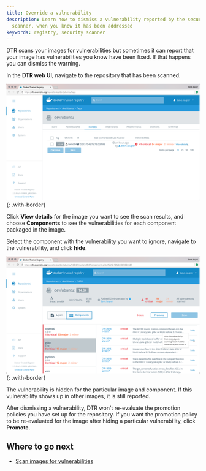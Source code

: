 ```yaml
---
title: Override a vulnerability
description: Learn how to dismiss a vulnerability reported by the security
  scanner, when you know it has been addressed
keywords: registry, security scanner
---
```


DTR scans your images for vulnerabilities but sometimes it can report that
your image has vulnerabilities you know have been fixed. If that happens you
can dismiss the warning.

In the **DTR web UI**, navigate to the repository that has been scanned.

![Tag list](../../images/override-vulnerability-1.png){: .with-border}

Click **View details** for the image you want to see the scan results, and
choose **Components** to see the vulnerabilities for each component packaged
in the image.

Select the component with the vulnerability you want to ignore, navigate to the
vulnerability, and click **hide**.

![Vulnerability list](../../images/override-vulnerability-2.png){: .with-border}

The vulnerability is hidden for the particular image and component. If this
vulnerability shows up in other images, it is still reported.

After dismissing a vulnerability, DTR won't re-evaluate the promotion policies
you have set up for the repository.
If you want the promotion policy to be re-evaluated for the image after hiding
a particular vulnerability, click **Promote**.

## Where to go next

* [Scan images for vulnerabilities](scan-images-for-vulnerabilities.md)
